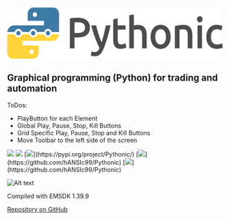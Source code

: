 <p align="center"><img src="src/Pythonic/images/horizontal.png" alt="Pythonic" height="120px"></p>

## Graphical programming (Python) for trading and automation

ToDos:

- PlayButton for each Element
- Global Play, Pause, Stop, Kill Buttons
- Grid Specific Play, Pause, Stop and Kill Buttons
- Move Toolbar to the left side of the screen

<img src="https://img.shields.io/pypi/l/Pythonic.svg">
<img src="https://img.shields.io/pypi/pyversions/Pythonic.svg">
[<img src="https://img.shields.io/pypi/format/Pythonic.svg">](https://pypi.org/project/Pythonic/)
[<img src="https://img.shields.io/github/last-commit/hANSIc99/Pythonic.svg">](https://github.com/hANSIc99/Pythonic)
[<img src="https://img.shields.io/badge/platform-Windows%20Linux%20Mac-blueviolet.svg">](https://github.com/hANSIc99/Pythonic)


![Alt text](../../../screenshot-4.png)

Compiled with EMSDK 1.39.9

[Repository on GitHub](https://github.com/hANSIc99/Pythonic)

